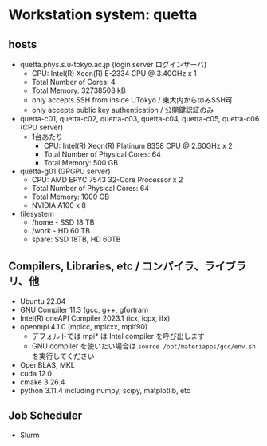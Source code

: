 # Workstation system: quetta

## hosts

* quetta.phys.s.u-tokyo.ac.jp (login server ログインサーバ)
  * CPU: Intel(R) Xeon(R) E-2334 CPU @ 3.40GHz x 1
  * Total Number of Cores: 4
  * Total Memory: 32738508 kB
  * only accepts SSH from inside UTokyo / 東大内からのみSSH可
  * only accepts public key authentication / 公開鍵認証のみ
* quetta-c01, quetta-c02, quetta-c03, quetta-c04, quetta-c05, quetta-c06 (CPU server)
  * 1台あたり
    * CPU: Intel(R) Xeon(R) Platinum 8358 CPU @ 2.60GHz x 2
    * Total Number of Physical Cores: 64
    * Total Memory: 500 GB
* quetta-g01 (GPGPU server)
  * CPU: AMD EPYC 7543 32-Core Processor x 2
  * Total Number of Physical Cores: 64
  * Total Memory: 1000 GB
  * NVIDIA A100 x 8
* filesystem
  * /home - SSD 18 TB
  * /work - HD 60 TB
  * spare: SSD 18TB, HD 60TB

## Compilers, Libraries, etc / コンパイラ、ライブラリ、他

* Ubuntu 22.04
* GNU Compiler 11.3 (gcc, g++, gfortran)
* Intel(R) oneAPI Compiler 2023.1 (icx, icpx, ifx)
* openmpi 4.1.0 (mpicc, mpicxx, mpif90)
  * デフォルトでは mpi* は Intel compiler を呼び出します
  * GNU compiler を使いたい場合は ```source /opt/materiapps/gcc/env.sh``` を実行してください
* OpenBLAS, MKL
* cuda 12.0
* cmake 3.26.4
* python 3.11.4 including numpy, scipy, matplotlib, etc

## Job Scheduler

* Slurm
